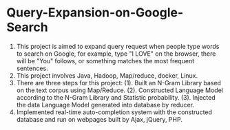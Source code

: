 # Query-Expansion-on-Google-Search


1. This project is aimed to expand query request when people type words to search on Google, for example, type "I LOVE" on the browser, there will be "You" follows, or something matches the most frequent sentences.
2. This project involves Java, Hadoop, Map/reduce, docker, Linux. 
3. There are three steps for this project:
    (1). Built an N-Gram Library based on the text corpus using Map/Reduce.
    (2). Constructed Language Model according to the N-Gram Library and Statistic probability.
    (3). Injected the data Language Model generated into database by reducer.
4. Implemented real-time auto-completion system with the constructed database and run on webpages built by Ajax, jQuery, PHP.
